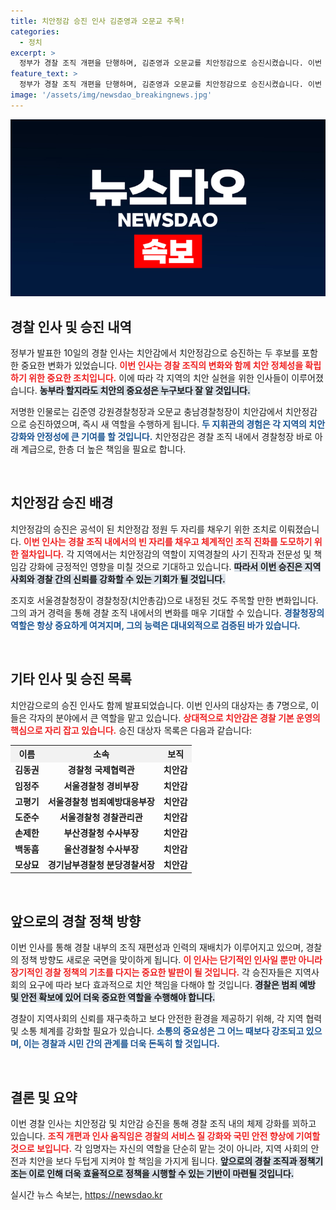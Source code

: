```yaml
---
title: 치안정감 승진 인사 김준영과 오문교 주목!
categories:
  - 정치
excerpt: >
  정부가 경찰 조직 개편을 단행하며, 김준영과 오문교를 치안정감으로 승진시켰습니다. 이번 인사는 치안정감 자리 공석에 따른 것으로, 경찰청 수장의 내정 소식과 함께 인사 태풍이 불고 있습니다!
feature_text: >
  정부가 경찰 조직 개편을 단행하며, 김준영과 오문교를 치안정감으로 승진시켰습니다. 이번 인사는 치안정감 자리 공석에 따른 것으로, 경찰청 수장의 내정 소식과 함께 인사 태풍이 불고 있습니다!
image: '/assets/img/newsdao_breakingnews.jpg'
---
```


<p><img src="/assets/img/newsdao_breakingnews.jpg" alt="koreaapp 속보" /></p>

<h2 data-ke-size="size26">경찰 인사 및 승진 내역</h2>

<p>정부가 발표한 10일의 경찰 인사는 치안감에서 치안정감으로 승진하는 두 후보를 포함한 중요한 변화가 있었습니다. <b><span style="color: #ee2323;">이번 인사는 경찰 조직의 변화와 함께 치안 정체성을 확립하기 위한 중요한 조치입니다.</span></b> 이에 따라 각 지역의 치안 실현을 위한 인사들이 이루어졌습니다. <b><span style="background-color: #21538527;">농부라 할지라도 치안의 중요성은 누구보다 잘 알 것입니다.</span></b></p>

<p>저명한 인물로는 김준영 강원경찰청장과 오문교 충남경찰청장이 치안감에서 치안정감으로 승진하였으며, 즉시 새 역할을 수행하게 됩니다. <b><span style="color: #1a5490;">두 지휘관의 경험은 각 지역의 치안 강화와 안정성에 큰 기여를 할 것입니다.</span></b> 치안정감은 경찰 조직 내에서 경찰청장 바로 아래 계급으로, 한층 더 높은 책임을 필요로 합니다. </p>

<p data-ke-size="size16">&nbsp;</p>

<h2 data-ke-size="size26">치안정감 승진 배경</h2>

<p>치안정감의 승진은 공석이 된 치안정감 정원 두 자리를 채우기 위한 조치로 이뤄졌습니다. <b><span style="color: #ee2323;">이번 인사는 경찰 조직 내에서의 빈 자리를 채우고 체계적인 조직 진화를 도모하기 위한 절차입니다.</span></b> 각 지역에서는 치안정감의 역할이 지역경찰의 사기 진작과 전문성 및 책임감 강화에 긍정적인 영향을 미칠 것으로 기대하고 있습니다. <b><span style="background-color: #21538527;">따라서 이번 승진은 지역사회와 경찰 간의 신뢰를 강화할 수 있는 기회가 될 것입니다.</span></b></p>

<p>조지호 서울경찰청장이 경찰청장(치안총감)으로 내정된 것도 주목할 만한 변화입니다. 그의 과거 경력을 통해 경찰 조직 내에서의 변화를 매우 기대할 수 있습니다. <b><span style="color: #1a5490;">경찰청장의 역할은 항상 중요하게 여겨지며, 그의 능력은 대내외적으로 검증된 바가 있습니다.</span></b></p>

<p data-ke-size="size16">&nbsp;</p>

<h2 data-ke-size="size26">기타 인사 및 승진 목록</h2>

<p>치안감으로의 승진 인사도 함께 발표되었습니다. 이번 인사의 대상자는 총 7명으로, 이들은 각자의 분야에서 큰 역할을 맡고 있습니다. <b><span style="color: #ee2323;">상대적으로 치안감은 경찰 기본 운영의 핵심으로 자리 잡고 있습니다.</span></b> 승진 대상자 목록은 다음과 같습니다:</p>

<table style="width:100%; border-collapse:collapse; margin: 10px 0;">
    <tr>
        <th style="text-align: center; background-color: #f2f2f2;">이름</th>
        <th style="text-align: center; background-color: #f2f2f2;">소속</th>
        <th style="text-align: center; background-color: #f2f2f2;">보직</th>
    </tr>
    <tr>
        <td style="text-align: center; height: 17px;"><b>김동권</b></td>
        <td style="text-align: center; height: 17px;"><b>경찰청 국제협력관</b></td>
        <td style="text-align: center; height: 17px;"><b>치안감</b></td>
    </tr>
    <tr>
        <td style="text-align: center; height: 17px;"><b>임정주</b></td>
        <td style="text-align: center; height: 17px;"><b>서울경찰청 경비부장</b></td>
        <td style="text-align: center; height: 17px;"><b>치안감</b></td>
    </tr>
    <tr>
        <td style="text-align: center; height: 17px;"><b>고평기</b></td>
        <td style="text-align: center; height: 17px;"><b>서울경찰청 범죄예방대응부장</b></td>
        <td style="text-align: center; height: 17px;"><b>치안감</b></td>
    </tr>
    <tr>
        <td style="text-align: center; height: 17px;"><b>도준수</b></td>
        <td style="text-align: center; height: 17px;"><b>서울경찰청 경찰관리관</b></td>
        <td style="text-align: center; height: 17px;"><b>치안감</b></td>
    </tr>
    <tr>
        <td style="text-align: center; height: 17px;"><b>손제한</b></td>
        <td style="text-align: center; height: 17px;"><b>부산경찰청 수사부장</b></td>
        <td style="text-align: center; height: 17px;"><b>치안감</b></td>
    </tr>
    <tr>
        <td style="text-align: center; height: 17px;"><b>백동흠</b></td>
        <td style="text-align: center; height: 17px;"><b>울산경찰청 수사부장</b></td>
        <td style="text-align: center; height: 17px;"><b>치안감</b></td>
    </tr>
    <tr>
        <td style="text-align: center; height: 17px;"><b>모상묘</b></td>
        <td style="text-align: center; height: 17px;"><b>경기남부경찰청 분당경찰서장</b></td>
        <td style="text-align: center; height: 17px;"><b>치안감</b></td>
    </tr>
</table>

<p data-ke-size="size16">&nbsp;</p>

<h2 data-ke-size="size26">앞으로의 경찰 정책 방향</h2>

<p>이번 인사를 통해 경찰 내부의 조직 재편성과 인력의 재배치가 이루어지고 있으며, 경찰의 정책 방향도 새로운 국면을 맞이하게 됩니다. <b><span style="color: #ee2323;">이 인사는 단기적인 인사일 뿐만 아니라 장기적인 경찰 정책의 기초를 다지는 중요한 발판이 될 것입니다.</span></b> 각 승진자들은 지역사회의 요구에 따라 보다 효과적으로 치안 책임을 다해야 할 것입니다. <b><span style="background-color: #21538527;">경찰은 범죄 예방 및 안전 확보에 있어 더욱 중요한 역할을 수행해야 합니다.</span></b></p>

<p>경찰이 지역사회의 신뢰를 재구축하고 보다 안전한 환경을 제공하기 위해, 각 지역 협력 및 소통 체계를 강화할 필요가 있습니다. <b><span style="color: #1a5490;">소통의 중요성은 그 어느 때보다 강조되고 있으며, 이는 경찰과 시민 간의 관계를 더욱 돈독히 할 것입니다.</span></b></p>

<p data-ke-size="size16">&nbsp;</p>

<h2 data-ke-size="size26">결론 및 요약</h2>

<p>이번 경찰 인사는 치안정감 및 치안감 승진을 통해 경찰 조직 내의 체제 강화를 꾀하고 있습니다. <b><span style="color: #ee2323;">조직 개편과 인사 움직임은 경찰의 서비스 질 강화와 국민 안전 향상에 기여할 것으로 보입니다.</span></b> 각 임명자는 자신의 역할을 단순히 맡는 것이 아니라, 지역 사회의 안전과 치안을 보다 두텁게 지켜야 할 책임을 가지게 됩니다. <b><span style="background-color: #21538527;">앞으로의 경찰 조직과 정책기조는 이로 인해 더욱 효율적으로 정책을 시행할 수 있는 기반이 마련될 것입니다.</span></b></p>
실시간 뉴스 속보는, <a href="https://newsdao.kr" rel="dofollow">https://newsdao.kr</a>


